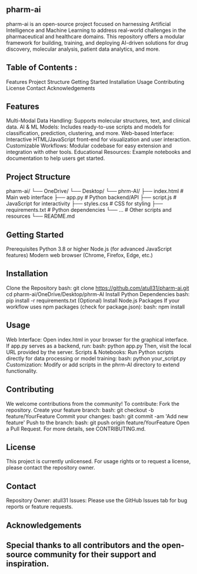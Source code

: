 pharm-ai
-----------
pharm-ai is an open-source project focused on harnessing Artificial Intelligence and Machine Learning to address real-world challenges in the pharmaceutical and healthcare domains. This repository offers a modular framework for building, training, and deploying AI-driven solutions for drug discovery, molecular analysis, patient data analytics, and more.

Table of Contents :
----------
Features
Project Structure
Getting Started
Installation
Usage
Contributing
License
Contact
Acknowledgements

Features
--------
Multi-Modal Data Handling:
Supports molecular structures, text, and clinical data.
AI & ML Models:
Includes ready-to-use scripts and models for classification, prediction, clustering, and more.
Web-based Interface:
Interactive HTML/JavaScript front-end for visualization and user interaction.
Customizable Workflows:
Modular codebase for easy extension and integration with other tools.
Educational Resources:
Example notebooks and documentation to help users get started.

Project Structure
---------
pharm-ai/
└── OneDrive/
    └── Desktop/
        └── phrm-AI/
            ├── index.html         # Main web interface
            ├── app.py             # Python backend/API
            ├── script.js          # JavaScript for interactivity
            ├── styles.css         # CSS for styling
            ├── requirements.txt   # Python dependencies
            └── ...                # Other scripts and resources
└── README.md

Getting Started
-------
Prerequisites
Python 3.8 or higher
Node.js (for advanced JavaScript features)
Modern web browser (Chrome, Firefox, Edge, etc.)

Installation
----------
Clone the Repository
bash:
git clone https://github.com/atull31/pharm-ai.git
cd pharm-ai/OneDrive/Desktop/phrm-AI
Install Python Dependencies
bash:
pip install -r requirements.txt
(Optional) Install Node.js Packages
If your workflow uses npm packages (check for package.json):
bash:
npm install

Usage
-------
Web Interface:
Open index.html in your browser for the graphical interface.
If app.py serves as a backend, run:
bash:
python app.py
Then, visit the local URL provided by the server.
Scripts & Notebooks:
Run Python scripts directly for data processing or model training:
bash:
python your_script.py
Customization:
Modify or add scripts in the phrm-AI directory to extend functionality.

Contributing
-----------
We welcome contributions from the community!
To contribute:
Fork the repository.
Create your feature branch:
bash:
git checkout -b feature/YourFeature
Commit your changes:
bash:
git commit -am 'Add new feature'
Push to the branch:
bash:
git push origin feature/YourFeature
Open a Pull Request.
For more details, see CONTRIBUTING.md.

License
---------
This project is currently unlicensed. For usage rights or to request a license, please contact the repository owner.

Contact
-------
Repository Owner: atull31
Issues: Please use the GitHub Issues tab for bug reports or feature requests.

Acknowledgements
-------
Special thanks to all contributors and the open-source community for their support and inspiration.
----

